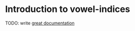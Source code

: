 # Introduction to vowel-indices

TODO: write [great documentation](http://jacobian.org/writing/what-to-write/)
